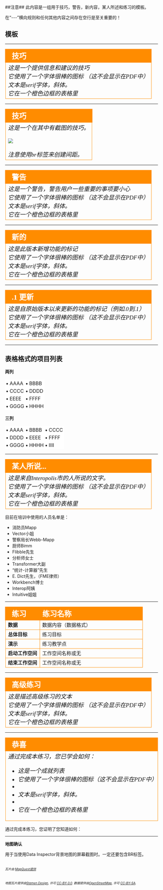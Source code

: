 ##注意##
此内容是一组用于技巧，警告，新内容，某人所述和练习的模板。

在“---”横向规则和任何其他内容之间存在空行是至关重要的！



## 模板 ##

---

<!--Tip Section--> 

<table style="border-spacing: 0px">
<tr>
<td style="vertical-align:middle;background-color:darkorange;border: 2px solid darkorange">
<i class="fa fa-info-circle fa-lg fa-pull-left fa-fw" style="color:white;padding-right: 12px;vertical-align:text-top"></i>
<span style="color:white;font-size:x-large;font-weight: bold;font-family:serif">技巧</span>
</td>
</tr>

<tr>
<td style="border: 1px solid darkorange">
<span style="font-family:serif; font-style:italic; font-size:larger">
这是一个提供信息和建议的技巧
<br>它使用了一个字体很棒的图标 （这不会显示在PDF中）
<br>文本是serif字体，斜体。
<br>它在一个橙色边框的表格里
</span>
</td>
</tr>
</table>

---

<!--Tip Section--> 

<table style="border-spacing: 0px">
<tr>
<td style="vertical-align:middle;background-color:darkorange;border: 2px solid darkorange">
<i class="fa fa-info-circle fa-lg fa-pull-left fa-fw" style="color:white;padding-right: 12px;vertical-align:text-top"></i>
<span style="color:white;font-size:x-large;font-weight: bold;font-family:serif">技巧</span>
</td>
</tr>

<tr>
<td style="border: 1px solid darkorange">
<span style="font-family:serif; font-style:italic; font-size:larger">
这是一个在其中有截图的技巧。
<br><br><img src="./DesktopAdvanced0Introduction/Images/Img0.000.FMEAboutScreen.png">
<br><br>注意使用br标签来创建间距。
</span>
</td>
</tr>
</table>

---

<!--Warning Section--> 

<table style="border-spacing: 0px">
<tr>
<td style="vertical-align:middle;background-color:darkorange;border: 2px solid darkorange">
<i class="fa fa-exclamation-triangle fa-lg fa-pull-left fa-fw" style="color:white;padding-right: 12px;vertical-align:text-top"></i>
<span style="color:white;font-size:x-large;font-weight: bold;font-family:serif">警告</span>
</td>
</tr>

<tr>
<td style="border: 1px solid darkorange">
<span style="font-family:serif; font-style:italic; font-size:larger">
这是一个警告，警告用户一些重要的事项要小心
<br>它使用了一个字体很棒的图标 （这不会显示在PDF中）
<br>文本是serif字体，斜体。
<br>它在一个橙色边框的表格里
</span>
</td>
</tr>
</table>

---

<!--New Section--> 

<table style="border-spacing: 0px">
<tr>
<td style="vertical-align:middle;background-color:darkorange;border: 2px solid darkorange">
<i class="fa fa-bolt fa-lg fa-pull-left fa-fw" style="color:white;padding-right: 12px;vertical-align:text-top"></i>
<span style="color:white;font-size:x-large;font-weight: bold;font-family:serif">新的</span>
</td>
</tr>

<tr>
<td style="border: 1px solid darkorange">
<span style="font-family:serif; font-style:italic; font-size:larger">
这是此版本新增功能的标记
<br>它使用了一个字体很棒的图标 （这不会显示在PDF中）
<br>文本是serif字体，斜体。
<br>它在一个橙色边框的表格里
</span>
</td>
</tr>
</table>

---

<!--Updated Section--> 

<table style="border-spacing: 0px">
<tr>
<td style="vertical-align:middle;background-color:darkorange;border: 2px solid darkorange">
<i class="fa fa-bolt fa-lg fa-pull-left fa-fw" style="color:white;padding-right: 12px;vertical-align:text-top"></i>
<span style="color:white;font-size:x-large;font-weight: bold;font-family:serif">.1 更新</span>
</td>
</tr>

<tr>
<td style="border: 1px solid darkorange">
<span style="font-family:serif; font-style:italic; font-size:larger">
这是自原始版本以来更新的功能的标记（例如.0到.1）
<br>它使用了一个字体很棒的图标 （这不会显示在PDF中）
<br>文本是serif字体，斜体。
<br>它在一个橙色边框的表格里
</span>
</td>
</tr>
</table>

---

<!-- Table for creating multi-column lists for condensing white space-->
## 表格格式的项目列表 ##

**两列**

<table style="width: 100%;">
<tr>
    <td style="border: 1px solid white; background-color:white; padding:2"><strong>&bull;</strong> AAAA</td>
    <td style="border: 1px solid white; background-color:white; padding:2"><strong>&bull;</strong> BBBB</td>
</tr>
<tr>
    <td style="border: 1px solid white; background-color:white; padding:2"><strong>&bull;</strong> CCCC</td>
    <td style="border: 1px solid white; background-color:white; padding:2"><strong>&bull;</strong> DDDD</td>
</tr>
<tr>
    <td style="border: 1px solid white; background-color:white; padding:2"><strong>&bull;</strong> EEEE</td>
    <td style="border: 1px solid white; background-color:white; padding:2"><strong>&bull;</strong> FFFF</td>
</tr>
<tr>
    <td style="border: 1px solid white; background-color:white; padding:2"><strong>&bull;</strong> GGGG</td>
    <td style="border: 1px solid white; background-color:white; padding:2"><strong>&bull;</strong> HHHH</td>
</tr>
</table>

**三列**

<table style="width: 100%;">
<tr>
    <td style="border: 1px solid white; background-color:white; padding:2"><strong>&bull;</strong> AAAA</td>
    <td style="border: 1px solid white; background-color:white; padding:2"><strong>&bull;</strong> BBBB</td>
    <td style="border: 1px solid white; background-color:white; padding:2"><strong>&bull;</strong> CCCC</td>
</tr>
<tr>
    <td style="border: 1px solid white; background-color:white; padding:2"><strong>&bull;</strong> DDDD</td>
    <td style="border: 1px solid white; background-color:white; padding:2"><strong>&bull;</strong> EEEE</td>
    <td style="border: 1px solid white; background-color:white; padding:2"><strong>&bull;</strong> FFFF</td>
</tr>
<tr>
    <td style="border: 1px solid white; background-color:white; padding:2"><strong>&bull;</strong> GGGG</td>
    <td style="border: 1px solid white; background-color:white; padding:2"><strong>&bull;</strong> HHHH</td>
    <td style="border: 1px solid white; background-color:white; padding:2"><strong>&bull;</strong> IIII</td>
</tr>
</table>

---

<!--Person X Says Section-->

<table style="border-spacing: 0px">
<tr>
<td style="vertical-align:middle;background-color:darkorange;border: 2px solid darkorange">
<i class="fa fa-quote-left fa-lg fa-pull-left fa-fw" style="color:white;padding-right: 12px;vertical-align:text-top"></i>
<span style="color:white;font-size:x-large;font-weight: bold;font-family:serif">某人所说...</span>
</td>
</tr>

<tr>
<td style="border: 1px solid darkorange">
<span style="font-family:serif; font-style:italic; font-size:larger">
这是来自Interopolis市的人所说的文字。
<br>它使用了一个字体很棒的图标 （这不会显示在PDF中）
<br>文本是serif字体，斜体。
<br>它在一个橙色边框的表格里
</span>
</td>
</tr>
</table>

目前在培训中使用的人员名单是：

- 消防员Mapp
- Vector小姐
- 警察局长Webb-Mapp
- 厨师Bimm
- Flibble先生
- 分析师女士
- Transformer大副
- “统计-计算器”先生
- E. Dict先生，（FME律师）
- Workbench博士
- Interop阿姨
- Intuitive姐姐

---

<!--Exercise Section-->

<table style="border-spacing: 0px;border-collapse: collapse;font-family:serif">
<tr>
<td width=25% style="vertical-align:middle;background-color:darkorange;border: 2px solid darkorange">
<i class="fa fa-cogs fa-lg fa-pull-left fa-fw" style="color:white;padding-right: 12px;vertical-align:text-top"></i>
<span style="color:white;font-size:x-large;font-weight: bold">练习</span>
</td>
<td style="border: 2px solid darkorange;background-color:darkorange;color:white">
<span style="color:white;font-size:x-large;font-weight: bold">练习名称</span>
</td>
</tr>

<tr>
<td style="border: 1px solid darkorange; font-weight: bold">数据</td>
<td style="border: 1px solid darkorange">数据内容（数据格式）</td>
</tr>

<tr>
<td style="border: 1px solid darkorange; font-weight: bold">总体目标</td>
<td style="border: 1px solid darkorange">练习目标</td>
</tr>

<tr>
<td style="border: 1px solid darkorange; font-weight: bold">演示</td>
<td style="border: 1px solid darkorange">练习教学点</td>
</tr>

<tr>
<td style="border: 1px solid darkorange; font-weight: bold">启动工作空间</td>
<td style="border: 1px solid darkorange">工作空间名称或无</td>
</tr>

<tr>
<td style="border: 1px solid darkorange; font-weight: bold">结束工作空间</td>
<td style="border: 1px solid darkorange">工作空间名称或无</td>
</tr>

</table>

---

<!--Advanced Exercise Section-->

<table style="border-spacing: 0px">
<tr>
<td style="vertical-align:middle;background-color:darkorange;border: 2px solid darkorange">
<i class="fa fa-cogs fa-lg fa-pull-left fa-fw" style="color:white;padding-right: 12px;vertical-align:text-top"></i>
<span style="color:white;font-size:x-large;font-weight: bold;font-family:serif">高级练习</span>
</td>
</tr>

<tr>
<td style="border: 1px solid darkorange">
<span style="font-family:serif; font-style:italic; font-size:larger">
这是描述高级练习的文本
<br>它使用了一个字体很棒的图标 （这不会显示在PDF中）
<br>文本是serif字体，斜体。
<br>它在一个橙色边框的表格里
</span>
</td>
</tr>
</table>

---

<!--Exercise Congratulations Section--> 

<table style="border-spacing: 0px">
<tr>
<td style="vertical-align:middle;background-color:darkorange;border: 2px solid darkorange">
<i class="fa fa-thumbs-o-up fa-lg fa-pull-left fa-fw" style="color:white;padding-right: 12px;vertical-align:text-top"></i>
<span style="color:white;font-size:x-large;font-weight: bold;font-family:serif">恭喜</span>
</td>
</tr>

<tr>
<td style="border: 1px solid darkorange">
<span style="font-family:serif; font-style:italic; font-size:larger">
通过完成本练习，您已学会如何：
<br>
<ul><li>这是一个成就列表</li>
<li>它使用了一个字体很棒的图标（这不会显示在PDF中）<li>
<li>文本是serif字体，斜体。<li>
<li>它在一个橙色边框的表格里</li></ul>
</span>
</td>
</tr>
</table>


<!--Alternative message for end-of-chapter exercise:-->

通过完成本练习，您证明了您知道如何：


---

<!--Map Acknowledgement Section--> 

**地图确认**

用于当使用Data Inspector背景地图的屏幕截图时。一定还要包含BR标签。

<br><span style="font-style:italic;font-size:x-small">瓦片由 <a href="http://www.mapquest.com/">MapQuest提供</a></span> 

<br><span style="font-style:italic;font-size:x-small">地图瓦片提供由<a href="http://stamen.com">Stamen Design</a>, 许可 <a href="http://creativecommons.org/licenses/by/3.0">CC-BY-3.0</a>. 数据提供由<a href="http://openstreetmap.org">OpenStreetMap</a>, 许可 <a href="http://creativecommons.org/licenses/by-sa/3.0">CC-BY-SA</a>.


